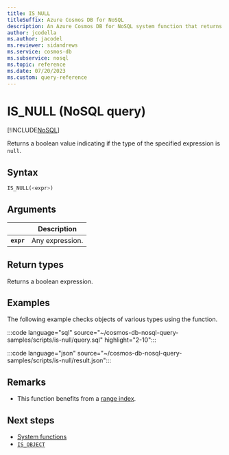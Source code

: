 ```yaml
---
title: IS_NULL
titleSuffix: Azure Cosmos DB for NoSQL
description: An Azure Cosmos DB for NoSQL system function that returns a boolean indicating whether an expression evaluates to null.
author: jcodella
ms.author: jacodel
ms.reviewer: sidandrews
ms.service: cosmos-db
ms.subservice: nosql
ms.topic: reference
ms.date: 07/20/2023
ms.custom: query-reference
---
```


# IS_NULL (NoSQL query)

[!INCLUDE[NoSQL](../../includes/appliesto-nosql.md)]

Returns a boolean value indicating if the type of the specified expression is `null`.  
  
## Syntax
  
```sql
IS_NULL(<expr>)  
```  
  
## Arguments

| | Description |
| --- | --- |
| **`expr`** | Any expression. |
  
## Return types
  
Returns a boolean expression.  
  
## Examples

The following example checks objects of various types using the function.  
  
:::code language="sql" source="~/cosmos-db-nosql-query-samples/scripts/is-null/query.sql" highlight="2-10":::

:::code language="json" source="~/cosmos-db-nosql-query-samples/scripts/is-null/result.json":::

## Remarks

- This function benefits from a [range index](../../index-policy.md#includeexclude-strategy).

## Next steps

- [System functions](system-functions.yml)
- [`IS_OBJECT`](is-object.md)
